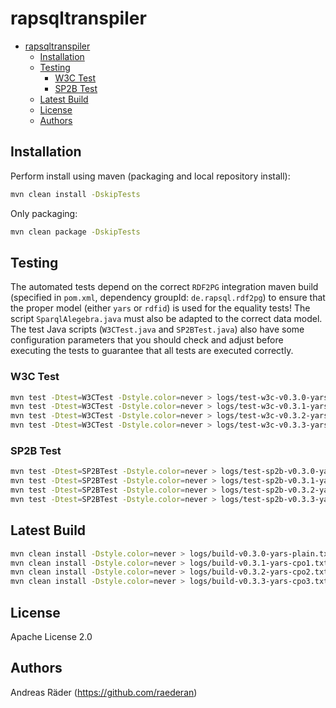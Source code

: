 # rapsqltranspiler

- [rapsqltranspiler](#rapsqltranspiler)
  - [Installation](#installation)
  - [Testing](#testing)
    - [W3C Test](#w3c-test)
    - [SP2B Test](#sp2b-test)
  - [Latest Build](#latest-build)
  - [License](#license)
  - [Authors](#authors)

## Installation

Perform install using maven (packaging and local repository install):

```bash
mvn clean install -DskipTests
```

Only packaging:

```bash
mvn clean package -DskipTests
```

## Testing

The automated tests depend on the correct `RDF2PG` integration maven build (specified in `pom.xml`, dependency groupId: `de.rapsql.rdf2pg`) to ensure that the proper model (either `yars` or `rdfid`) is used for the equality tests! The script `SparqlAlegebra.java` must also be adapted to the correct data model. The test Java scripts (`W3CTest.java` and `SP2BTest.java`) also have some configuration parameters that you should check and adjust before executing the tests to guarantee that all tests are executed correctly.

### W3C Test

```bash
mvn test -Dtest=W3CTest -Dstyle.color=never > logs/test-w3c-v0.3.0-yars-plain.txt
mvn test -Dtest=W3CTest -Dstyle.color=never > logs/test-w3c-v0.3.1-yars-cpo1.txt
mvn test -Dtest=W3CTest -Dstyle.color=never > logs/test-w3c-v0.3.2-yars-cpo2.txt
mvn test -Dtest=W3CTest -Dstyle.color=never > logs/test-w3c-v0.3.3-yars-cpo3.txt
```

### SP2B Test

```bash
mvn test -Dtest=SP2BTest -Dstyle.color=never > logs/test-sp2b-v0.3.0-yars-plain.txt
mvn test -Dtest=SP2BTest -Dstyle.color=never > logs/test-sp2b-v0.3.1-yars-cpo1.txt
mvn test -Dtest=SP2BTest -Dstyle.color=never > logs/test-sp2b-v0.3.2-yars-cpo2.txt
mvn test -Dtest=SP2BTest -Dstyle.color=never > logs/test-sp2b-v0.3.3-yars-cpo3.txt
```

## Latest Build

```bash
mvn clean install -Dstyle.color=never > logs/build-v0.3.0-yars-plain.txt
mvn clean install -Dstyle.color=never > logs/build-v0.3.1-yars-cpo1.txt
mvn clean install -Dstyle.color=never > logs/build-v0.3.2-yars-cpo2.txt
mvn clean install -Dstyle.color=never > logs/build-v0.3.3-yars-cpo3.txt
```

## License

Apache License 2.0

## Authors

Andreas Räder (<https://github.com/raederan>)

